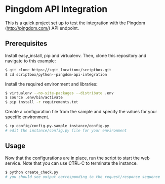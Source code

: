 # Pingdom API Integration

This is a quick project set up to test the integration with the Pingdom (http://pingdom.com/) API endpoint.

## Prerequisites

Install easy_install, pip and virtualenv. Then, clone this repository and navigate to this example:

```bash
$ git clone https://<git_location>/scriptbox.git
$ cd scriptbox/python--pingdom-api-integration
```

Install the required environment and libraries:

```bash
$ virtualenv --no-site-packages --distribute .env
$ source .env/bin/activate
$ pip install -r requirements.txt
```

Create a configuration file from the sample and specify the values for your specific environment.

```bash
$ cp config/config.py.sample instance/config.py
# edit the instance/config.py file for your environment
```

## Usage

Now that the configurations are in place, run the script to start the web service.
Note that you can use CTRL-C to terminate the instance.

```bash
$ python create_check.py
# you should see output corresponding to the request/response sequence
```

